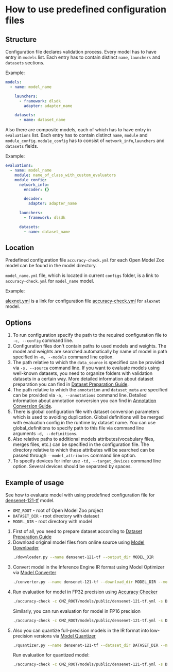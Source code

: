 # How to use predefined configuration files

## Structure

Configuration file declares validation process. Every model has to have entry in `models` list. Each entry has to contain distinct `name`, `launchers` and `datasets` sections.

Example:

```yaml
models:
  - name: model_name

    launchers:
      - framework: dlsdk
        adapter: adapter_name

    datasets:
      - name: dataset_name
```

Also there are composite models, each of which has to have entry in `evaluations` list. Each entry has to contain distinct `name`, `module` and `module_config`. `module_config` has to consist of `network_info`,`launchers` and `datasets` fields.

Example:

```yaml
evaluations:
  - name: model_name
    module: name_of_class_with_custom_evaluators
    module_config:
      network_info:
        encoder: {}

        decoder:
          adapter: adapter_name

      launchers:
        - framework: dlsdk

      datasets:
        - name: dataset_name
```

## Location

Predefined configuration file `accuracy-check.yml` for each Open Model Zoo model can be found in the model directory.

`model_name.yml` file, which is located in current `configs` folder, is a link to `accuracy-check.yml` for `model_name` model.

Example:

[alexnet.yml](alexnet.yml) is a link for configuration file [accuracy-check.yml](../../../models/public/alexnet/accuracy-check.yml) for `alexnet` model.

## Options

1. To run configuration specify the path to the required configuration file to `-c, --config` command line.
2. Configuration files don't contain paths to used models and weights. The model and weights are searched automatically by name of model in path specified in `-m, --models` command line option.
3. The path relative to which the `data_source` is specified can be provided via  `-s, --source` command line. If you want to evaluate models using well-known datasets, you need to organize folders with validation datasets in a certain way. More detailed information about dataset preparation you can find in [Dataset Preparation Guide](../../../datasets.md).
4. The path relative to which the  `annotation` and `dataset_meta` are specified can be provided via `-a, --annotations` command line. Detailed information about annotation conversion you can find in [Annotation Conversion Guide](../accuracy_checker/annotation_converters/README.md).
5. There is global configuration file with dataset conversion parameters which is used to avoiding duplication. Global definitions will be merged with evaluation config in the runtime by dataset name. You can use global_definitions to specify path to this file via command line arguments `-d, --definitions`.
6. Also relative paths to additional models attributes(vocabulary files, merges files, etc.) can be specified in the configuration file. The directory relative to which these attributes will be searched can be passed through `--model_attributes` command line option.
7. To specify devices for infer use `-td, --target_devices` command line option. Several devices should be separated by spaces.

## Example of usage

See how to evaluate model with using predefined configuration file for [densenet-121-tf](../../../models/public/densenet-121-tf/densenet-121-tf.md) model.

- `OMZ_ROOT` - root of Open Model Zoo project
- `DATASET_DIR` - root directory with dataset
- `MODEL_DIR` - root directory with model

1. First of all, you need to prepare dataset according to [Dataset Preparation Guide](../../../datasets.md)
2. Download original model files from online source using [Model Downloader](../../../tools/downloader/README.md)
    ```sh
    ./downloader.py --name densenet-121-tf --output_dir MODEL_DIR
    ```
3. Convert model in the Inference Engine IR format using Model Optimizer via [Model Converter](../../../tools/downloader/README.md)
    ```sh
    ./converter.py --name densenet-121-tf --download_dir MODEL_DIR --mo my/openvino/path/model_optimizer/mo.py
    ```
4. Run evaluation for model in FP32 precision using [Accuracy Checker](../README.md)
    ```sh
    ./accuracy-check -c OMZ_ROOT/models/public/densenet-121-tf.yml -s DATASET_DIR -m MODEL_DIR/public/densenet-121-tf/FP32 -d OMZ_ROOT/tools/accuracy_checker/dataset_definitions.yml
    ```
    Similarly, you can run evaluation for model in FP16 precision
    ```sh
    ./accuracy-check -c OMZ_ROOT/models/public/densenet-121-tf.yml -s DATASET_DIR -m MODEL_DIR/public/densenet-121-tf/FP16 -d OMZ_ROOT/tools/accuracy_checker/dataset_definitions.yml
    ```
5. Also you can quantize full-precision models in the IR format into low-precision versions via [Model Quantizer](../../../tools/downloader/README.md)
    ```sh
    ./quantizer.py --name densenet-121-tf --dataset_dir DATASET_DIR --model_dir MODEL_DIR
    ```
   Run evaluation for quantized model:
    ```sh
    ./accuracy-check -c OMZ_ROOT/models/public/densenet-121-tf.yml -s DATASET_DIR -m MODEL_DIR/public/densenet-121-tf/FP16-INT8 -d OMZ_ROOT/tools/accuracy_checker/dataset_definitions.yml
    ```
